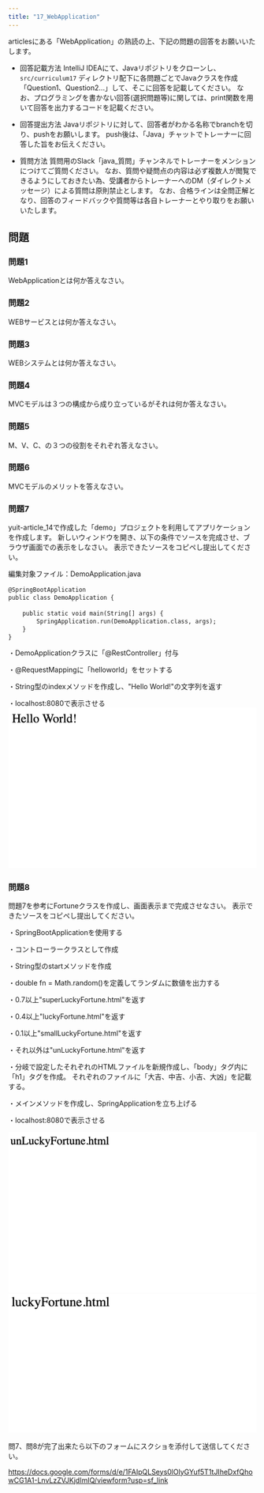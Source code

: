 ```yaml
---
title: "17_WebApplication"
---
```


articlesにある「WebApplication」の熟読の上、下記の問題の回答をお願いいたします。

* 回答記載方法
IntelliJ IDEAにて、Javaリポジトリをクローンし、`src/curriculum17` ディレクトリ配下に各問題ごとでJavaクラスを作成「Question1、Question2...」して、そこに回答を記載してください。
なお、プログラミングを書かない回答(選択問題等)に関しては、print関数を用いて回答を出力するコードを記載ください。

* 回答提出方法
Javaリポジトリに対して、回答者がわかる名称でbranchを切り、pushをお願いします。
push後は、「Java」チャットでトレーナーに回答した旨をお伝えください。

* 質問方法
質問用のSlack「java_質問」チャンネルでトレーナーをメンションにつけてご質問ください。
なお、質問や疑問点の内容は必ず複数人が閲覧できるようにしておきたい為、受講者からトレーナーへのDM（ダイレクトメッセージ）による質問は原則禁止とします。
なお、合格ラインは全問正解となり、回答のフィードバックや質問等は各自トレーナーとやり取りをお願いいたします。

## 問題

### 問題1
WebApplicationとは何か答えなさい。

### 問題2
WEBサービスとは何か答えなさい。

### 問題3
WEBシステムとは何か答えなさい。

### 問題4
MVCモデルは３つの構成から成り立っているがそれは何か答えなさい。

### 問題5
M、V、C、の３つの役割をそれぞれ答えなさい。

### 問題6
MVCモデルのメリットを答えなさい。

### 問題7
yuit-article_14で作成した「demo」プロジェクトを利用してアプリケーションを作成します。
新しいウィンドウを開き、以下の条件でソースを完成させ、ブラウザ画面での表示をしなさい。
表示できたソースをコピペし提出してください。

編集対象ファイル：DemoApplication.java
```
@SpringBootApplication
public class DemoApplication {

	public static void main(String[] args) {
		SpringApplication.run(DemoApplication.class, args);
	}
}
```
・DemoApplicationクラスに「@RestController」付与

・@RequestMappingに「helloworld」をセットする

・String型のindexメソッドを作成し、"Hello World!"の文字列を返す

・localhost:8080で表示させる
![altテキスト](/images/books/yuit-book_17/49.png)

### 問題8
問題7を参考にFortuneクラスを作成し、画面表示まで完成させなさい。
表示できたソースをコピペし提出してください。

・SpringBootApplicationを使用する

・コントローラークラスとして作成

・String型のstartメソッドを作成

・double fn = Math.random()を定義してランダムに数値を出力する

・0.7以上"superLuckyFortune.html"を返す

・0.4以上"luckyFortune.html"を返す

・0.1以上"smallLuckyFortune.html"を返す

・それ以外は"unLuckyFortune.html"を返す

・分岐で設定したそれぞれのHTMLファイルを新規作成し、「body」タグ内に「h1」タグを作成。 それぞれのファイルに「大吉、中吉、小吉、大凶」を記載する。

・メインメソッドを作成し、SpringApplicationを立ち上げる

・localhost:8080で表示させる

![altテキスト](/images/books/yuit-book_17/47.png)
![altテキスト](/images/books/yuit-book_17/48.png)

問7、問8が完了出来たら以下のフォームにスクショを添付して送信してください。

https://docs.google.com/forms/d/e/1FAIpQLSeys0lOlyGYuf5T1tJIheDxfQhowCG1A1-LnvLzZVJKjdImIQ/viewform?usp=sf_link